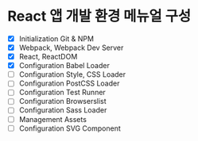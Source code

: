 # React 앱 개발 환경 메뉴얼 구성

- [x]  Initialization Git & NPM
- [x]  Webpack, Webpack Dev Server
- [x]  React, ReactDOM
- [x]  Configuration Babel Loader
- [ ]  Configuration Style, CSS Loader
- [ ]  Configuration PostCSS Loader
- [ ]  Configuration Test Runner
- [ ]  Configuration Browserslist
- [ ]  Configuration Sass Loader
- [ ]  Management Assets
- [ ]  Configuration SVG Component